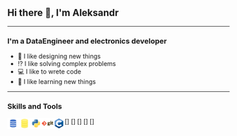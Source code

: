 ## Hi there 👋, I'm Aleksandr

---
### I'm a DataEngineer and electronics developer

- :rocket: I like designing new things
- :interrobang: I like solving complex problems
- :computer: I like to wrete code
- :microscope: I like learning new things

---
### Skills and Tools

[<img align="left" alt="SQL" width="26px" src="https://raw.githubusercontent.com/github/explore/80688e429a7d4ef2fca1e82350fe8e3517d3494d/topics/sql/sql.png" />]
[<img align="left" alt="DWH" width="26px" src="https://raw.githubusercontent.com/github/explore/13295c57999765ac9ffa3281942a72ab08b79de2/topics/database/database.png" />]
[<img align="left" alt="Python" width="26px" src="https://raw.githubusercontent.com/github/explore/80688e429a7d4ef2fca1e82350fe8e3517d3494d/topics/python/python.png" />]
[<img align="left" alt="Git" width="26px" src="https://raw.githubusercontent.com/github/explore/80688e429a7d4ef2fca1e82350fe8e3517d3494d/topics/git/git.png" />]
[<img align="left" alt="C" width="26px" src="https://raw.githubusercontent.com/github/explore/f3e22f0dca2be955676bc70d6214b95b13354ee8/topics/c/c.png" />]

